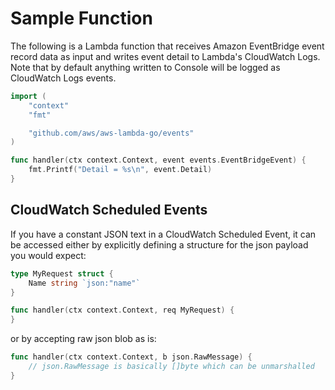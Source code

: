 
# Sample Function

The following is a Lambda function that receives Amazon EventBridge event record data as input and writes event detail to Lambda's CloudWatch Logs. Note that by default anything written to Console will be logged as CloudWatch Logs events.

```go
import (
	"context"
	"fmt"

	"github.com/aws/aws-lambda-go/events"
)

func handler(ctx context.Context, event events.EventBridgeEvent) {
	fmt.Printf("Detail = %s\n", event.Detail)
}
```

## CloudWatch Scheduled Events

If you have a constant JSON text in a CloudWatch Scheduled Event, it can be accessed either by explicitly defining a structure for the json payload you would expect:

```go
type MyRequest struct {
	Name string `json:"name"`
}

func handler(ctx context.Context, req MyRequest) {
}
```

or by accepting raw json blob as is:

```go
func handler(ctx context.Context, b json.RawMessage) {
    // json.RawMessage is basically []byte which can be unmarshalled
}
```
